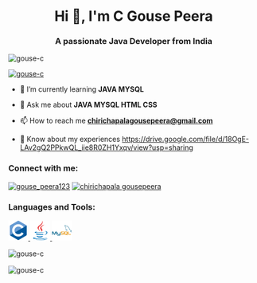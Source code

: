 <h1 align="center">Hi 👋, I'm C Gouse Peera</h1>
<h3 align="center">A passionate Java Developer from India</h3>

<p align="left"> <img src="https://komarev.com/ghpvc/?username=gouse-c&label=Profile%20views&color=0e75b6&style=flat" alt="gouse-c" /> </p>

<p align="left"> <a href="https://github.com/ryo-ma/github-profile-trophy"><img src="https://github-profile-trophy.vercel.app/?username=gouse-c" alt="gouse-c" /></a> </p>

- 🌱 I’m currently learning **JAVA MYSQL**

- 💬 Ask me about **JAVA MYSQL HTML CSS**

- 📫 How to reach me **chirichapalagousepeera@gmail.com**

- 📄 Know about my experiences https://drive.google.com/file/d/18OgE-LAv2gQ2PPkwQL_iie8R0ZH1Yxqv/view?usp=sharing

<h3 align="left">Connect with me:</h3>
<p align="left">
<a <img align="center" src="https://raw.githubusercontent.com/rahuldkjain/github-profile-readme-generator/master/src/images/icons/Social/linked-in-alt.svg" alt="chirichapala gousepeera" height="30" width="40" /></a>
<a href="https://www.codechef.com/users/gouse_peera123" target="blank"><img align="center" src="https://cdn.jsdelivr.net/npm/simple-icons@3.1.0/icons/codechef.svg" alt="gouse_peera123" height="30" width="40" /></a>
<a href="https://www.hackerrank.com/chirichapala gousepeera" target="blank"><img align="center" src="https://raw.githubusercontent.com/rahuldkjain/github-profile-readme-generator/master/src/images/icons/Social/hackerrank.svg" alt="chirichapala gousepeera" height="30" width="40" /></a>
</p>

<h3 align="left">Languages and Tools:</h3>
<p align="left"> <a href="https://www.cprogramming.com/" target="_blank" rel="noreferrer"> <img src="https://raw.githubusercontent.com/devicons/devicon/master/icons/c/c-original.svg" alt="c" width="40" height="40"/> </a> <a href="https://www.java.com" target="_blank" rel="noreferrer"> <img src="https://raw.githubusercontent.com/devicons/devicon/master/icons/java/java-original.svg" alt="java" width="40" height="40"/> </a> <a href="https://www.mysql.com/" target="_blank" rel="noreferrer"> <img src="https://raw.githubusercontent.com/devicons/devicon/master/icons/mysql/mysql-original-wordmark.svg" alt="mysql" width="40" height="40"/> </a> </p>
<p><img align="center" src="https://github-readme-stats.vercel.app/api/top-langs?username=gouse-c&show_icons=true&locale=en&layout=compact" alt="gouse-c" /></p>
<p><img align="center" src="https://github-readme-streak-stats.herokuapp.com/?user=gouse-c" alt="gouse-c" /></p>

